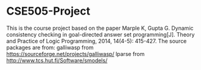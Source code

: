 # CSE505-Project
This is the course project based on the paper
Marple K, Gupta G. Dynamic consistency checking in goal-directed answer set programming[J]. Theory and Practice of Logic Programming, 2014, 14(4-5): 415-427.
The source packages are from:
galliwasp from https://sourceforge.net/projects/galliwasp/
lparse from http://www.tcs.hut.fi/Software/smodels/